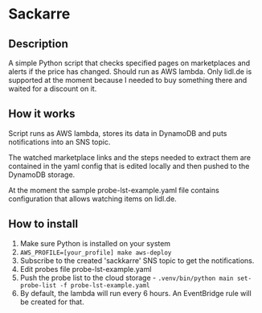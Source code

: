 Sackarre
========

Description
-----------
A simple Python script that checks specified pages on marketplaces and alerts
if the price has changed. Should run as AWS lambda. Only lidl.de is supported 
at the moment because I needed to buy something there and waited for a discount
on it.

How it works
------------
Script runs as AWS lambda, stores its data in DynamoDB and puts notifications 
into an SNS topic.

The watched marketplace links and the steps needed to extract them are 
contained in the yaml config that is edited locally and then pushed to the 
DynamoDB storage. 

At the moment the sample probe-lst-example.yaml file contains configuration
that allows watching items on lidl.de.

How to install
--------------
1. Make sure Python is installed on your system
2. `AWS_PROFILE=[your_profile] make aws-deploy`
3. Subscribe to the created 'sackkarre' SNS topic to get the notifications.
4. Edit probes file probe-lst-example.yaml
5. Push the probe list to the cloud storage - 
   `.venv/bin/python main set-probe-list -f probe-lst-example.yaml` 
6. By default, the lambda will run every 6 hours.
   An EventBridge rule will be created for that.

